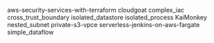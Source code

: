 aws-security-services-with-terraform
cloudgoat
complex_iac
cross_trust_boundary
isolated_datastore
isolated_process
KaiMonkey
nested_subnet
private-s3-vpce
serverless-jenkins-on-aws-fargate
simple_dataflow